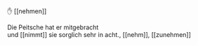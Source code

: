 ✋ [[nehmen]]

Die Peitsche hat er mitgebracht  
und [[nimmt]] sie sorglich sehr in acht., [[nehm]], [[zunehmen]]